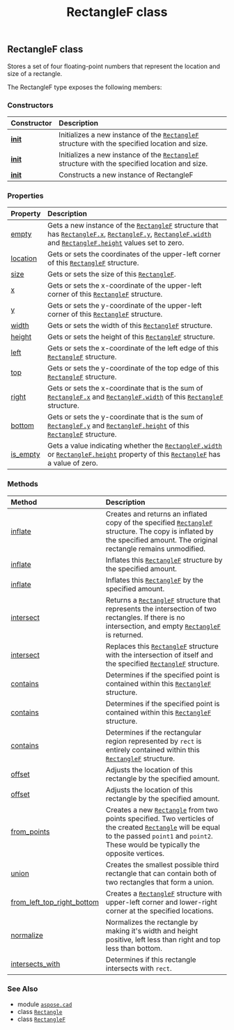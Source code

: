 ﻿---
title: RectangleF class
second_title: Aspose.CAD for Python via .NET API References
description: 
type: docs
weight: 490
url: /aspose.cad/rectanglef/
is_root: false
---

## RectangleF class

Stores a set of four floating-point numbers that represent the location and size of a rectangle.



The RectangleF type exposes the following members:

### Constructors
| Constructor | Description |
| :- | :- |
| [__init__](/cad/python-net/aspose.cad/rectanglef/__init__/#float-float-float-float) | Initializes a new instance of the [`RectangleF`](/cad/python-net/aspose.cad/rectanglef) structure with the specified location and size. |
| [__init__](/cad/python-net/aspose.cad/rectanglef/__init__/#aspose.cad.PointF-aspose.cad.SizeF) | Initializes a new instance of the [`RectangleF`](/cad/python-net/aspose.cad/rectanglef) structure with the specified location and size. |
| [__init__](/cad/python-net/aspose.cad/rectanglef/__init__/#) | Constructs a new instance of RectangleF |


### Properties
| Property | Description |
| :- | :- |
| [empty](/cad/python-net/aspose.cad/rectanglef/empty) | Gets a new instance of the [`RectangleF`](/cad/python-net/aspose.cad/rectanglef) structure that has [`RectangleF.x`](/cad/python-net/aspose.cad/rectanglef#x), [`RectangleF.y`](/cad/python-net/aspose.cad/rectanglef#y), [`RectangleF.width`](/cad/python-net/aspose.cad/rectanglef#width) and [`RectangleF.height`](/cad/python-net/aspose.cad/rectanglef#height) values set to zero. |
| [location](/cad/python-net/aspose.cad/rectanglef/location) | Gets or sets the coordinates of the upper-left corner of this [`RectangleF`](/cad/python-net/aspose.cad/rectanglef) structure. |
| [size](/cad/python-net/aspose.cad/rectanglef/size) | Gets or sets the size of this [`RectangleF`](/cad/python-net/aspose.cad/rectanglef). |
| [x](/cad/python-net/aspose.cad/rectanglef/x) | Gets or sets the x-coordinate of the upper-left corner of this [`RectangleF`](/cad/python-net/aspose.cad/rectanglef) structure. |
| [y](/cad/python-net/aspose.cad/rectanglef/y) | Gets or sets the y-coordinate of the upper-left corner of this [`RectangleF`](/cad/python-net/aspose.cad/rectanglef) structure. |
| [width](/cad/python-net/aspose.cad/rectanglef/width) | Gets or sets the width of this [`RectangleF`](/cad/python-net/aspose.cad/rectanglef) structure. |
| [height](/cad/python-net/aspose.cad/rectanglef/height) | Gets or sets the height of this [`RectangleF`](/cad/python-net/aspose.cad/rectanglef) structure. |
| [left](/cad/python-net/aspose.cad/rectanglef/left) | Gets or sets the x-coordinate of the left edge of this [`RectangleF`](/cad/python-net/aspose.cad/rectanglef) structure. |
| [top](/cad/python-net/aspose.cad/rectanglef/top) | Gets or sets the y-coordinate of the top edge of this [`RectangleF`](/cad/python-net/aspose.cad/rectanglef) structure. |
| [right](/cad/python-net/aspose.cad/rectanglef/right) | Gets or sets the x-coordinate that is the sum of [`RectangleF.x`](/cad/python-net/aspose.cad/rectanglef#x) and [`RectangleF.width`](/cad/python-net/aspose.cad/rectanglef#width) of this [`RectangleF`](/cad/python-net/aspose.cad/rectanglef) structure. |
| [bottom](/cad/python-net/aspose.cad/rectanglef/bottom) | Gets or sets the y-coordinate that is the sum of [`RectangleF.y`](/cad/python-net/aspose.cad/rectanglef#y) and [`RectangleF.height`](/cad/python-net/aspose.cad/rectanglef#height) of this [`RectangleF`](/cad/python-net/aspose.cad/rectanglef) structure. |
| [is_empty](/cad/python-net/aspose.cad/rectanglef/is_empty) | Gets a value indicating whether the [`RectangleF.width`](/cad/python-net/aspose.cad/rectanglef#width) or [`RectangleF.height`](/cad/python-net/aspose.cad/rectanglef#height) property of this [`RectangleF`](/cad/python-net/aspose.cad/rectanglef) has a value of zero. |


### Methods
| Method | Description |
| :- | :- |
| [inflate](/cad/python-net/aspose.cad/rectanglef/inflate/#aspose.cad.RectangleF-float-float) | Creates and returns an inflated copy of the specified [`RectangleF`](/cad/python-net/aspose.cad/rectanglef) structure. The copy is inflated by the specified amount. The original rectangle remains unmodified. |
| [inflate](/cad/python-net/aspose.cad/rectanglef/inflate/#float-float) | Inflates this [`RectangleF`](/cad/python-net/aspose.cad/rectanglef) structure by the specified amount. |
| [inflate](/cad/python-net/aspose.cad/rectanglef/inflate/#aspose.cad.SizeF) | Inflates this [`RectangleF`](/cad/python-net/aspose.cad/rectanglef) by the specified amount. |
| [intersect](/cad/python-net/aspose.cad/rectanglef/intersect/#aspose.cad.RectangleF-aspose.cad.RectangleF) | Returns a [`RectangleF`](/cad/python-net/aspose.cad/rectanglef) structure that represents the intersection of two rectangles. If there is no intersection, and empty [`RectangleF`](/cad/python-net/aspose.cad/rectanglef) is returned. |
| [intersect](/cad/python-net/aspose.cad/rectanglef/intersect/#aspose.cad.RectangleF) | Replaces this [`RectangleF`](/cad/python-net/aspose.cad/rectanglef) structure with the intersection of itself and the specified [`RectangleF`](/cad/python-net/aspose.cad/rectanglef) structure. |
| [contains](/cad/python-net/aspose.cad/rectanglef/contains/#float-float) | Determines if the specified point is contained within this [`RectangleF`](/cad/python-net/aspose.cad/rectanglef) structure. |
| [contains](/cad/python-net/aspose.cad/rectanglef/contains/#aspose.cad.PointF) | Determines if the specified point is contained within this [`RectangleF`](/cad/python-net/aspose.cad/rectanglef) structure. |
| [contains](/cad/python-net/aspose.cad/rectanglef/contains/#aspose.cad.RectangleF) | Determines if the rectangular region represented by `rect` is entirely contained within this [`RectangleF`](/cad/python-net/aspose.cad/rectanglef) structure. |
| [offset](/cad/python-net/aspose.cad/rectanglef/offset/#aspose.cad.PointF) | Adjusts the location of this rectangle by the specified amount. |
| [offset](/cad/python-net/aspose.cad/rectanglef/offset/#float-float) | Adjusts the location of this rectangle by the specified amount. |
| [from_points](/cad/python-net/aspose.cad/rectanglef/from_points/#aspose.cad.PointF-aspose.cad.PointF) | Creates a new [`Rectangle`](/cad/python-net/aspose.cad/rectangle) from two points specified. Two verticles of the created [`Rectangle`](/cad/python-net/aspose.cad/rectangle) will be equal to the passed `point1` and `point2`. These would be typically the opposite vertices. |
| [union](/cad/python-net/aspose.cad/rectanglef/union/#aspose.cad.RectangleF-aspose.cad.RectangleF) | Creates the smallest possible third rectangle that can contain both of two rectangles that form a union. |
| [from_left_top_right_bottom](/cad/python-net/aspose.cad/rectanglef/from_left_top_right_bottom/#float-float-float-float) | Creates a [`RectangleF`](/cad/python-net/aspose.cad/rectanglef) structure with upper-left corner and lower-right corner at the specified locations. |
| [normalize](/cad/python-net/aspose.cad/rectanglef/normalize/#) | Normalizes the rectangle by making it's width and height positive, left less than right and top less than bottom. |
| [intersects_with](/cad/python-net/aspose.cad/rectanglef/intersects_with/#aspose.cad.RectangleF) | Determines if this rectangle intersects with `rect`. |



### See Also
* module [`aspose.cad`](..)
* class [`Rectangle`](/cad/python-net/aspose.cad/rectangle)
* class [`RectangleF`](/cad/python-net/aspose.cad/rectanglef)
